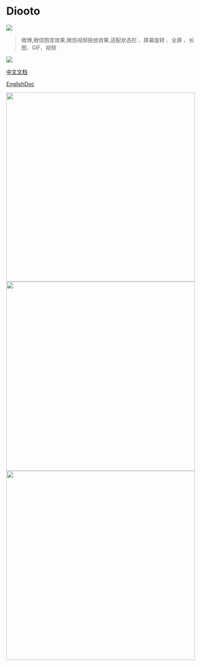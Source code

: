 # Diooto

[![](https://jitpack.io/v/moyokoo/Diooto.svg)](https://jitpack.io/#moyokoo/Diooto)

> 微博,微信图库效果,微信视频拖放效果,适配状态栏 、屏幕旋转 、全屏 、长图、GIF、视频

![](http://www.moyokoo.com/img/project/diooto_scan.png)

[中文文档](https://www.yuque.com/elune/blog/mdf88x)

[EnglishDoc](https://www.yuque.com/elune/blog/gkmy59)

<img src="https://github.com/moyokoo/Media/blob/master/diooto1.gif?raw=true" height="500"/><img src="https://github.com/moyokoo/Media/blob/master/diooto2.gif?raw=true" height="500"/><img src="https://github.com/moyokoo/Media/blob/master/diooto3.gif?raw=true" height="500"/>


